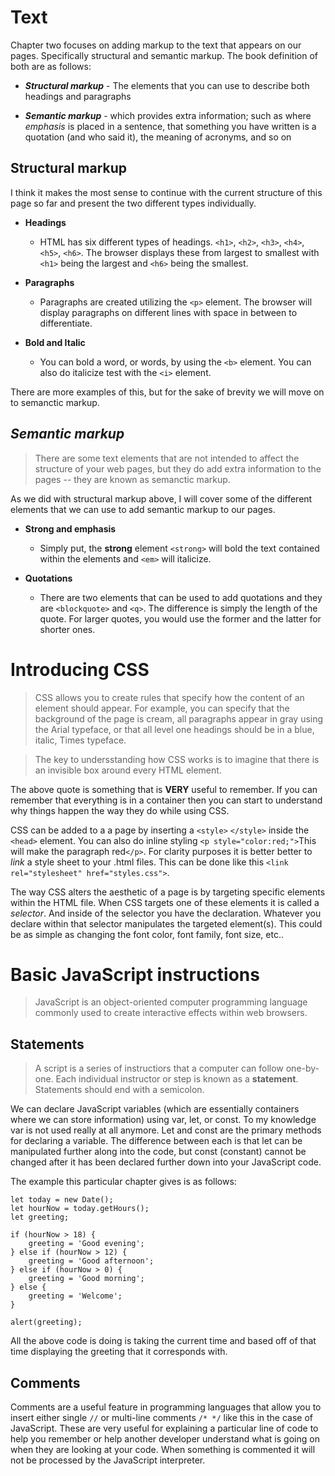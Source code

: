 # Text

Chapter two focuses on adding markup to the text that appears on our pages. Specifically structural and semantic markup. The book definition of both are as follows:

- **_Structural markup_** - The elements that you can use to describe both headings and paragraphs

- **_Semantic markup_** - which provides extra information; such as where _emphasis_ is placed in a sentence, that something you have written is a quotation (and who said it), the meaning of acronyms, and so on

## Structural markup

I think it makes the most sense to continue with the current structure of this page so far and present the two different types individually.

- **Headings**
  - HTML has six different types of headings. `<h1>`, `<h2>`, `<h3>`, `<h4>`, `<h5>`, `<h6>`. The browser displays these from largest to smallest with `<h1>` being the largest and `<h6>` being the smallest.
- **Paragraphs**

  - Paragraphs are created utilizing the `<p>` element. The browser will display paragraphs on different lines with space in between to differentiate.

- **Bold and Italic**
  - You can bold a word, or words, by using the `<b>` element. You can also do italicize test with the `<i>` element.

There are more examples of this, but for the sake of brevity we will move on to semanctic markup.

## **_Semantic markup_**

> There are some text elements that are not intended to affect the structure of your web pages, but they do add extra information to the pages -- they are known as semanctic markup.

As we did with structural markup above, I will cover some of the different elements that we can use to add semantic markup to our pages.

- **Strong and emphasis**

  - Simply put, the **strong** element `<strong>` will bold the text contained within the elements and `<em>` will italicize.

- **Quotations**
  - There are two elements that can be used to add quotations and they are `<blockquote>` and `<q>`.
    The difference is simply the length of the quote. For larger quotes, you would use the former and the latter for shorter ones.

# Introducing CSS

> CSS allows you to create rules that specify how the content of an element should appear. For example, you can specify that the background of the page is cream, all paragraphs appear in gray using the Arial typeface, or that all level one headings should be in a blue, italic, Times typeface.

> The key to undersstanding how CSS works is to imagine that there is an invisible box around every HTML element.

The above quote is something that is **VERY** useful to remember. If you can remember that everything is in a container then you can start to understand why things happen the way they do while using CSS.

CSS can be added to a a page by inserting a `<style>` `</style>` inside the `<head>` element. You can also do inline styling `<p style="color:red;">`This will make the paragraph red`</p>`. For clarity purposes it is better better to _link_ a style sheet to your .html files. This can be done like this `<link rel="stylesheet" href="styles.css">`.

The way CSS alters the aesthetic of a page is by targeting specific elements within the HTML file. When CSS targets one of these elements it is called a _selector_. And inside of the selector you have the declaration. Whatever you declare within that selector manipulates the targeted element(s). This could be as simple as changing the font color, font family, font size, etc..

# Basic JavaScript instructions

> JavaScript is an object-oriented computer programming language commonly used to create interactive effects within web browsers.

## Statements

> A script is a series of instructiors that a computer can follow one-by-one. Each individual instructor or step is known as a **statement**. Statements should end with a semicolon.

We can declare JavaScript variables (which are essentially containers where we can store information) using var, let, or const. To my knowledge var is not used really at all anymore. Let and const are the primary methods for declaring a variable. The difference between each is that let can be manipulated further along into the code, but const (constant) cannot be changed after it has been declared further down into your JavaScript code.

The example this particular chapter gives is as follows:

```
let today = new Date();
let hourNow = today.getHours();
let greeting;

if (hourNow > 18) {
    greeting = 'Good evening';
} else if (hourNow > 12) {
    greeting = 'Good afternoon';
} else if (hourNow > 0) {
    greeting = 'Good morning';
} else {
    greeting = 'Welcome';
}

alert(greeting);
```

All the above code is doing is taking the current time and based off of that time displaying the greeting that it corresponds with.

## Comments

Comments are a useful feature in programming languages that allow you to insert either single `//` or multi-line comments `/* */` like this in the case of JavaScript. These are very useful for explaining a particular line of code to help you remember or help another developer understand what is going on when they are looking at your code. When something is commented it will not be processed by the JavaScript interpreter.
